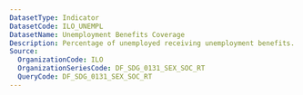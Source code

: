 ```yaml
---
DatasetType: Indicator
DatasetCode: ILO_UNEMPL
DatasetName: Unemployment Benefits Coverage
Description: Percentage of unemployed receiving unemployment benefits.
Source:
  OrganizationCode: ILO
  OrganizationSeriesCode: DF_SDG_0131_SEX_SOC_RT
  QueryCode: DF_SDG_0131_SEX_SOC_RT
---
```


